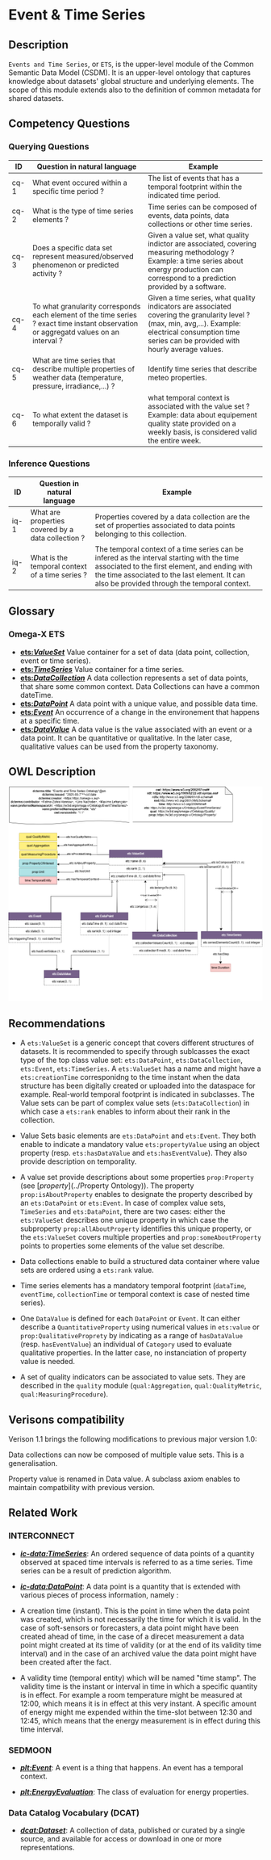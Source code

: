 # Event & Time Series

## Description
`Events and Time Series`, or `ETS`, is the upper-level module of the Common Semantic Data Model (CSDM). It is an upper-level ontology that captures knowledge about datasets' global structure and underlying elements.
The scope of this module extends also to the definition of common metadata for shared datasets.

## Competency Questions
### Querying Questions
| ID | Question in natural language | Example
|---|---|---|
| cq-1 | What event occured within a specific time period ? | The list of events that has a temporal footprint within the indicated time period. |
| cq-2 | What is the type of time series elements ?   | Time series can be composed of events, data points, data collections or other time series. |
| cq-3 | Does a specific data set represent measured/observed phenomenon or predicted activity ? | Given a value set, what quality indictor are associated, covering measuring methodology ? Example: a time series about energy production can correspond to a prediction provided by a software.  |
| cq-4 | To what granularity corresponds each element of the time series ? exact time instant observation or aggregatd values on an interval ?  | Given a time series, what quality indicators are associated covering the granularity level ? (max, min, avg,...). Example: electrical consumption time series can be provided with hourly average values.  |
| cq-5 | What are time series that describe multiple properties of weather data (temperature, pressure, irradiance,...) ? | Identify time series that describe meteo properties. |
| cq-6 | To what extent the dataset is temporally valid ? | what temporal context is associated with the value set ? Example: data about equipement quality state provided on a weekly basis, is considered valid the entire week.  |
### Inference Questions
| ID | Question in natural language | Example
|---|---|---|
| iq-1 | What are properties covered by a data collection ? | Properties covered by a data collection are the set of properties associated to data points belonging to this collection. |
| iq-2 | What is the temporal context of a time series  ? | The temporal context of a time series can be infered as the interval starting with the time associated to the first element, and ending with the time associated to the last element.  It can also be provided through the temporal context. |

## Glossary
### Omega-X ETS
* [**ets:_ValueSet_**](https://w3id.org/omega-x/EventTimeSeriesOntology/ValueSet/)
Value container for a set of data (data point, collection, event or time series).
* [**ets:_TimeSeries_**](https://w3id.org/omega-x/EventTimeSeriesOntology/TimeSeries/)
Value container for a time series.
* [**ets:_DataCollection_**](https://w3id.org/omega-x/EventTimeSeriesOntology/DataCollection/)
A data collection represents a set of data points, that share some common context. Data Collections can have a common dateTime.
* [**ets:_DataPoint_**](https://w3id.org/omega-x/EventTimeSeriesOntology/DataPoint/)
A data point with a unique value, and possible data time.
* [**ets:_Event_**](https://w3id.org/omega-x/EventTimeSeriesOntology/Event/)
An occurrence of a change in the environement that happens at a specific time.
* [**ets:_DataValue_**](https://w3id.org/omega-x/EventTimeSeriesOntology/DataValue/)
A data value is the value associated with an event or a data point. It can be quantitative or qualitative. In the later case, qualitative values can be used from the property taxonomy. 
## OWL Description

![Diagram](./EventsTimeSeries.png)


## Recommendations
- A `ets:ValueSet` is a generic concept that covers different structures of datasets. It is recommended to specify through sublcasses the exact type of the top class value set: `ets:DataPoint`, `ets:DataCollection`, `ets:Event`, `ets:TimeSeries`. A `ets:ValueSet`  has a name and might have a `ets:creationTime` corresponidng to the time instant when the data structure has been digitally created or uploaded into the dataspace for example. Real-world temporal footprint is indicated in subclasses. The Value sets can be part of complex value sets (`ets:DataCollection`) in which case a `ets:rank` enables to inform about their rank in the collection.

- Value Sets basic elements are `ets:DataPoint` and `ets:Event`. They both enable to indicate a mandatory value `ets:propertyValue` using an object property (resp. `ets:hasDataValue` and `ets:hasEventValue`). They also provide description on temporality. 

- A value set provide descriptions about some properties `prop:Property` (see [_property_](../Property Ontology)). The property `prop:isAboutProperty` enables to designate the property described by an `ets:DataPoint` or `ets:Event`. In case of complex value sets, `TimeSeries` and `ets:DataPoint`, there are two cases: either the `ets:ValueSet` describes one unique property in which case the subproperty `prop:allAboutProperty` identifies this unique property, or the `ets:ValueSet` covers multiple properties and `prop:someAboutProperty` points to properties some elements of the value set describe. 

- Data collections enable to build a structured data container where value sets are ordered using a `ets:rank` value. 

- Time series elements has a mandatory temporal footprint (`dataTime`, `eventTime`, `collectionTime` or temporal context is case of nested time series). 

- One `DataValue` is defined for each `DataPoint` or `Event`. It can either describe a `QuantitativeProperty` using numerical values in `ets:value` or `prop:QualitativeProprety` by indicating as a range of `hasDataValue` (resp. `hasEventValue`) an individual of `Category` used to evaluate qualitative properties. In the latter case, no instanciation of property value is needed. 

- A set of quality indicators can be associated to value sets. They are described in the `quality` module (`qual:Aggregation`, `qual:QualityMetric`, `qual:MeasuringProcedure`).

## **Verisons compatibility**
Verison 1.1 brings the following modifications to previous major version 1.0: 

Data collections can now be composed of multiple value sets. This is a generalisation. 

Property value is renamed in Data value. A subclass axiom enables to maintain compatbility with previous version. 

## Related Work

### INTERCONNECT
* [**_ic-data:TimeSeries_**](http://ontology.tno.nl/interconnect/datapoint#TimeSeries): An ordered sequence of data points of a quantity observed at spaced time intervals is referred to as a time series. Time series can be a result of prediction algorithm.

* [**_ic-data:DataPoint_**](http://ontology.tno.nl/interconnect/datapoint#DataPoint): A data point is a quantity that is extended with various pieces of process information, namely : 
- A creation time (instant). This is the point in time when the data point was created, which is not necessarily the time for which it is valid. In the case of soft-sensors or forecasters, a data point might have been created ahead of time, in the case of a direcet measurement a data point might created at its time of validity (or at the end of its validity time interval) and in the case of an archived value the data point might have been created after the fact.

 - A validity time (temporal entity) which will be named \"time stamp\". The validity time is the instant or interval in time in which a specific quantity is in effect. For example a room temperature might be measured at 12:00, which means it is in effect at this very instant. A specific amount of energy might me expended within the time-slot between 12:30 and 12:45, which means that the energy measurement is in effect during this time interval.


### SEDMOON
* [**_plt:Event_**](https://w3id.org/platoon/Event): A event is a thing that happens. An event has a temporal context. 

* [**_plt:EnergyEvaluation_**](https://w3id.org/platoon/EnergyEvaluation): The class of evaluation for energy properties.

### Data Catalog Vocabulary (DCAT)
* [**_dcat:Dataset_**](https://www.w3.org/ns/dcat#dataset): A collection of data, published or curated by a single source, and available for access or download in one or more representations.

